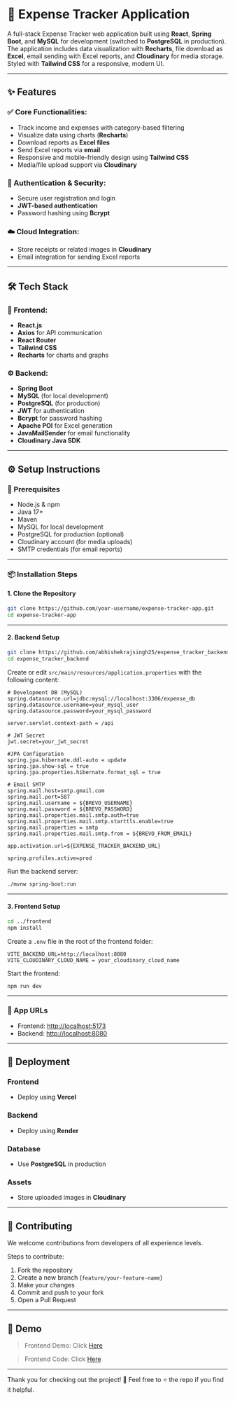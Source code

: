 # 💸 Expense Tracker Application

A full-stack Expense Tracker web application built using **React**, **Spring Boot**, and **MySQL** for development (switched to **PostgreSQL** in production). The application includes data visualization with **Recharts**, file download as **Excel**, email sending with Excel reports, and **Cloudinary** for media storage. Styled with **Tailwind CSS** for a responsive, modern UI.

---

## ✨ Features

### ✅ Core Functionalities:

* Track income and expenses with category-based filtering
* Visualize data using charts (**Recharts**)
* Download reports as **Excel files**
* Send Excel reports via **email**
* Responsive and mobile-friendly design using **Tailwind CSS**
* Media/file upload support via **Cloudinary**

### 🔐 Authentication & Security:

* Secure user registration and login
* **JWT-based authentication**
* Password hashing using **Bcrypt**

### ☁️ Cloud Integration:

* Store receipts or related images in **Cloudinary**
* Email integration for sending Excel reports

---

## 🛠 Tech Stack

### 💅️ Frontend:

* **React.js**
* **Axios** for API communication
* **React Router**
* **Tailwind CSS**
* **Recharts** for charts and graphs

### ⚙️ Backend:

* **Spring Boot**
* **MySQL** (for local development)
* **PostgreSQL** (for production)
* **JWT** for authentication
* **Bcrypt** for password hashing
* **Apache POI** for Excel generation
* **JavaMailSender** for email functionality
* **Cloudinary Java SDK**

---

## ⚙️ Setup Instructions

### 🔧 Prerequisites

* Node.js & npm
* Java 17+
* Maven
* MySQL for local development
* PostgreSQL for production (optional)
* Cloudinary account (for media uploads)
* SMTP credentials (for email reports)

---

### 📦 Installation Steps

#### 1. Clone the Repository

```bash
git clone https://github.com/your-username/expense-tracker-app.git
cd expense-tracker-app
```

---

#### 2. Backend Setup

```bash
git clone https://github.com/abhishekrajsingh25/expense_tracker_backend.git
cd expense_tracker_backend
```

Create or edit `src/main/resources/application.properties` with the following content:

```properties
# Development DB (MySQL)
spring.datasource.url=jdbc:mysql://localhost:3306/expense_db
spring.datasource.username=your_mysql_user
spring.datasource.password=your_mysql_password

server.servlet.context-path = /api

# JWT Secret
jwt.secret=your_jwt_secret

#JPA Configuration
spring.jpa.hibernate.ddl-auto = update
spring.jpa.show-sql = true
spring.jpa.properties.hibernate.format_sql = true

# Email SMTP
spring.mail.host=smtp.gmail.com
spring.mail.port=587
spring.mail.username = ${BREVO_USERNAME}
spring.mail.password = ${BREVO_PASSWORD}
spring.mail.properties.mail.smtp.auth=true
spring.mail.properties.mail.smtp.starttls.enable=true
spring.mail.properties = smtp
spring.mail.properties.mail.smtp.from = ${BREVO_FROM_EMAIL}

app.activation.url=${EXPENSE_TRACKER_BACKEND_URL}

spring.profiles.active=prod
```

Run the backend server:

```bash
./mvnw spring-boot:run
```

---

#### 3. Frontend Setup

```bash
cd ../frontend
npm install
```

Create a `.env` file in the root of the frontend folder:

```env
VITE_BACKEND_URL=http://localhost:8080
VITE_CLOUDINARY_CLOUD_NAME = your_cloudinary_cloud_name
```

Start the frontend:

```bash
npm run dev
```

---

### 🔄 App URLs

* Frontend: [http://localhost:5173](http://localhost:5173)
* Backend: [http://localhost:8080](http://localhost:8080)

---

## 🚀 Deployment

### Frontend

* Deploy using **Vercel**

### Backend

* Deploy using **Render**

### Database

* Use **PostgreSQL** in production

### Assets

* Store uploaded images in **Cloudinary**

---

## 🤝 Contributing

We welcome contributions from developers of all experience levels.

Steps to contribute:

1. Fork the repository
2. Create a new branch (`feature/your-feature-name`)
3. Make your changes
4. Commit and push to your fork
5. Open a Pull Request

---

## 📸 Demo

> Frontend Demo: Click <a href="https://expense-tracker-abhishekrajsingh.vercel.app" >Here</a>

> Frontend Code: Click <a href="https://github.com/abhishekrajsingh25/Expense-Tracker">Here</a>

---

Thank you for checking out the project! 🙌
Feel free to ⭐ the repo if you find it helpful.
